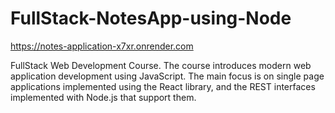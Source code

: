 # FullStack-NotesApp-using-Node
https://notes-application-x7xr.onrender.com

FullStack Web Development Course.
The course introduces modern web application development using JavaScript. The main focus is on single page applications implemented using the React library, and the REST interfaces implemented with Node.js that support them.

